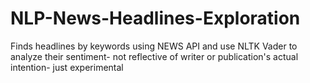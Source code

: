 # NLP-News-Headlines-Exploration
Finds headlines by keywords using NEWS API and use NLTK Vader to analyze their sentiment- not reflective of writer or publication's actual intention- just experimental
